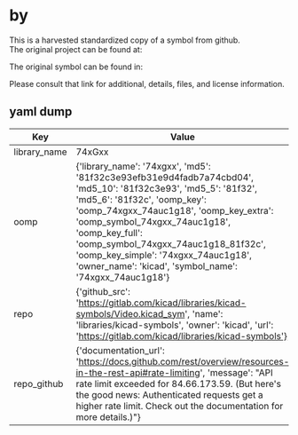 #  by   
This is a harvested standardized copy of a symbol from github.  
The original project can be found at:  
  
The original symbol can be found in:

Please consult that link for additional, details, files, and license information.  
## yaml dump  
| Key | Value |  
| --- | --- |  
| library_name | 74xGxx |  
| oomp | {'library_name': '74xgxx', 'md5': '81f32c3e93efb31e9d4fadb7a74cbd04', 'md5_10': '81f32c3e93', 'md5_5': '81f32', 'md5_6': '81f32c', 'oomp_key': 'oomp_74xgxx_74auc1g18', 'oomp_key_extra': 'oomp_symbol_74xgxx_74auc1g18', 'oomp_key_full': 'oomp_symbol_74xgxx_74auc1g18_81f32c', 'oomp_key_simple': '74xgxx_74auc1g18', 'owner_name': 'kicad', 'symbol_name': '74xgxx_74auc1g18'} |  
| repo | {'github_src': 'https://gitlab.com/kicad/libraries/kicad-symbols/Video.kicad_sym', 'name': 'libraries/kicad-symbols', 'owner': 'kicad', 'url': 'https://gitlab.com/kicad/libraries/kicad-symbols'} |  
| repo_github | {'documentation_url': 'https://docs.github.com/rest/overview/resources-in-the-rest-api#rate-limiting', 'message': "API rate limit exceeded for 84.66.173.59. (But here's the good news: Authenticated requests get a higher rate limit. Check out the documentation for more details.)"} |  

